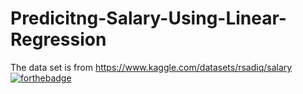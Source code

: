 # Predicitng-Salary-Using-Linear-Regression
The data set is from 
https://www.kaggle.com/datasets/rsadiq/salary
[![forthebadge](https://forthebadge.com/images/badges/built-with-love.svg)](https://forthebadge.com)
